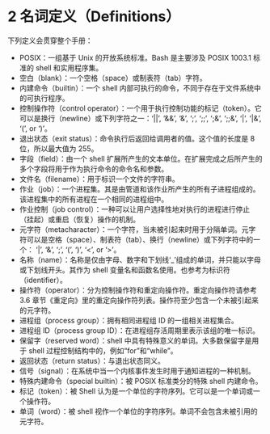 # 2 名词定义（Definitions）

下列定义会贯穿整个手册：

- POSIX：一组基于 Unix 的开放系统标准。Bash 是主要涉及 POSIX 1003.1 标准的 shell 和实用程序集。
- 空白（blank）：一个空格（space）或制表符（tab）字符。
- 内建命令（builtin）：一个 shell 内部可执行的命令，不同于存在于文件系统中的可执行程序。
- 控制操作符（control operator）：一个用于执行控制功能的标记（token）。它可以是换行（newline）或下列字符之一：‘||’, ‘&&’, ‘&’, ‘;’, ‘;;’, ‘;&’, ‘;;&’, ‘|’, ‘|&’, ‘(’, or ‘)’。
- 退出状态（exit status）：命令执行后返回给调用者的值。这个值的长度是 8 位，所以最大值为 255。
- 字段（field）：由一个 shell 扩展所产生的文本单位。在扩展完成之后所产生的多个字段将用于作为执行命令的命令名和参数。
- 文件名（filename）：用于标识一个文件的字符串。
- 作业（job）：一个进程集。其是由管道和该作业所产生的所有子进程组成的。该进程集中的所有进程在一个相同的进程组中。
- 作业控制（job control）：一种可以让用户选择性地对执行的进程进行停止（挂起）或重启（恢复）操作的机制。
- 元字符（metacharacter）：一个字符，当未被引起来时用于分隔单词。元字符可以是空格（space）、制表符（tab）、换行（newline）或下列字符中的一个： ‘|’, ‘&’, ‘;’, ‘(’, ‘)’, ‘<’, or ‘>’。
- 名称（name）：名称是仅由字母、数字和下划线‘\_’组成的单词，并只能以字母或下划线开头。其作为 shell 变量名和函数名使用。也参考为标识符（identifier）。
- 操作符（operator）：分为控制操作符和重定向操作符。重定向操作符请参考 3.6 章节《重定向》里的重定向操作符列表。操作符至少包含一个未被引起来的元字符。
- 进程组（process group）：拥有相同进程组 ID 的一组相关进程集合。
- 进程组 ID（process group ID）：在进程组存活周期里表示该组的唯一标识。
- 保留字（reserved word）：shell 中具有特殊意义的单词。大多数保留字是用于 shell 过程控制结构中的，例如“for”和“while”。
- 返回状态（return status）：与退出状态同义。
- 信号（signal）：在系统中当一个内核事件发生时用于通知进程的一种机制。
- 特殊内建命令（special builtin）：被 POSIX 标准类分的特殊 shell 内建命令。
- 标记（token）：被 Shell 认为是一个单位的字符序列。它可以是一个单词或一个操作符。
- 单词（word）：被 shell 视作一个单位的字符序列。单词不会包含未被引用的元字符。
